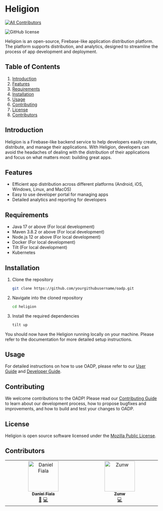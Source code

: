 # Heligion

<!-- ALL-CONTRIBUTORS-BADGE:START - Do not remove or modify this section -->

[![All Contributors](https://img.shields.io/badge/all_contributors-1-orange.svg?style=flat-square)](#contributors-)

<!-- ALL-CONTRIBUTORS-BADGE:END -->

![GitHub license](https://img.shields.io/github/license/zZHorizonZz/Heligion?style=flat-square)

Heligion is an open-source, Firebase-like application distribution platform. The platform supports distribution, and
analytics, designed to streamline the process of app development and deployment.

## Table of Contents

1. [Introduction](#introduction)
2. [Features](#features)
3. [Requirements](#requirements)
4. [Installation](#installation)
5. [Usage](#usage)
6. [Contributing](#contributing)
7. [License](#license)
8. [Contributors](#contributors)

## Introduction

Heligion is a Firebase-like backend service to help developers easily create, distribute, and manage their applications.
With Heligion, developers can avoid the headaches of dealing with the distribution of their applications and focus on
what matters most: building great apps.

## Features

- Efficient app distribution across different platforms (Android, iOS, Windows, Linux, and MacOS)
- Easy to use developer portal for managing apps
- Detailed analytics and reporting for developers

## Requirements

- Java 17 or above (For local development)
- Maven 3.8.2 or above (For local development)
- Node.js 12 or above (For local development)
- Docker (For local development)
- Tilt (For local development)
- Kubernetes

## Installation

1. Clone the repository
   ```bash
   git clone https://github.com/yourgithubusername/oadp.git
   ```

2. Navigate into the cloned repository
   ```bash
   cd heligion
   ```

3. Install the required dependencies
   ```bash
   tilt up
   ```

You should now have the Heligion running locally on your machine. Please refer to the documentation for more detailed
setup instructions.

## Usage

For detailed instructions on how to use OADP, please refer to our [User Guide](docs/USER_GUIDE.md)
and [Developer Guide](docs/DEVELOPER_GUIDE.md).

## Contributing

We welcome contributions to the OADP! Please read our [Contributing Guide](docs/CONTRIBUTING.md) to learn about our
development process, how to propose bugfixes and improvements, and how to build and test your changes to OADP.

## License

Heligion is open source software licensed under the [Mozilla Public License](LICENSE).

## Contributors

<!-- ALL-CONTRIBUTORS-LIST:START - Do not remove or modify this section -->
<!-- prettier-ignore-start -->
<!-- markdownlint-disable -->
<table>
  <tbody>
    <tr>
      <td align="center" valign="top" width="14.28%"><a href="https://github.com/zZHorizonZz"><img src="https://avatars.githubusercontent.com/u/60035933?v=4?s=100" width="100px;" alt="Daniel Fiala"/><br /><sub><b>Daniel Fiala</b></sub></a><br /><a href="#maintenance-zZHorizonZz" title="Maintenance">🚧</a> <a href="https://github.com/zZHorizonZz/Heligion/commits?author=zZHorizonZz" title="Code">💻</a></td>
      <td align="center" valign="top" width="14.28%"><a href="https://github.com/ZunwDev"><img src="https://avatars.githubusercontent.com/u/43964753?v=4?s=100" width="100px;" alt="Zunw"/><br /><sub><b>Zunw</b></sub></a><br /><a href="https://github.com/zZHorizonZz/Heligion/commits?author=ZunwDev" title="Code">💻</a></td>
    </tr>
  </tbody>
</table>

<!-- markdownlint-restore -->
<!-- prettier-ignore-end -->

<!-- ALL-CONTRIBUTORS-LIST:END -->
<!-- prettier-ignore-start -->
<!-- markdownlint-disable -->

<!-- markdownlint-restore -->
<!-- prettier-ignore-end -->

<!-- ALL-CONTRIBUTORS-LIST:END -->
